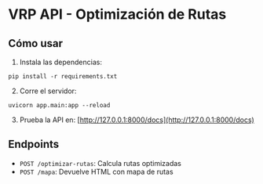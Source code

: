 # VRP API - Optimización de Rutas

## Cómo usar

1. Instala las dependencias:
```
pip install -r requirements.txt
```

2. Corre el servidor:
```
uvicorn app.main:app --reload
```

3. Prueba la API en: [http://127.0.0.1:8000/docs](http://127.0.0.1:8000/docs)

## Endpoints

- `POST /optimizar-rutas`: Calcula rutas optimizadas
- `POST /mapa`: Devuelve HTML con mapa de rutas